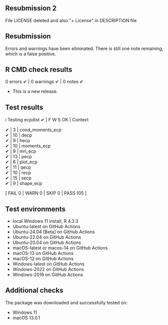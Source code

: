 ## Resubmission 2

File LICENSE deleted and also "+ License" in DESCRIPTION file

## Resubmission

Errors and warnings have been eliminated. There is still one note remaining, 
which is a false positive.

## R CMD check results

0 errors ✔ | 0 warnings ✔ | 0 notes ✔

* This is a new release.

## Test results

ℹ Testing ecpdist
✔ | F W  S  OK | Context

✔ |          3 | cond_moments_ecp                                                                                                   
✔ |         10 | decp                                                                                                               
✔ |          9 | hecp                                                                                                               
✔ |         10 | moments_ecp                                                                                                        
✔ |          9 | mrl_ecp                                                                                                            
✔ |         13 | pecp                                                                                                               
✔ |          6 | plot_ecp                                                                                                           
✔ |         11 | qecp                                                                                                               
✔ |         10 | recp                                                                                                               
✔ |         15 | secp                                                                                                               
✔ |          9 | shape_ecp                                                                                                          

[ FAIL 0 | WARN 0 | SKIP 0 | PASS 105 ]

## Test environments

* local Windows 11 install, R 4.3.3
* Ubuntu-latest on GitHub Actions
* Ubuntu-24.04 [Beta] on GitHub Actions
* Ubuntu-22.04 on GitHub Actions
* Ubuntu-20.04 on GitHub Actions
* macOS-latest or macos-14 on GitHub Actions
* macOS-13 on GitHub Actions
* macOS-12 on GitHub Actions
* Windows-latest on GitHub Actions
* Windows-2022 on GitHub Actions
* Windows-2019 on GitHub Actions

## Additional checks

The package was downloaded and successfully tested on:

* Windows 11
* macOS 13.0.1
